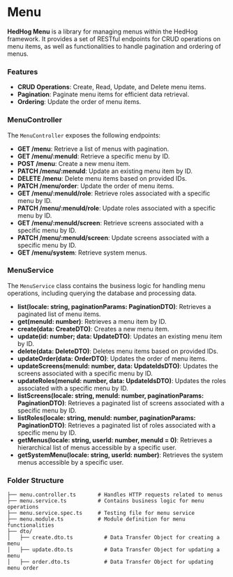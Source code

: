 # Menu

**HedHog Menu** is a library for managing menus within the HedHog framework. It provides a set of RESTful endpoints for CRUD operations on menu items, as well as functionalities to handle pagination and ordering of menus.

### Features

- **CRUD Operations**: Create, Read, Update, and Delete menu items.
- **Pagination**: Paginate menu items for efficient data retrieval.
- **Ordering**: Update the order of menu items.

### MenuController

The `MenuController` exposes the following endpoints:

- **GET /menu**: Retrieve a list of menus with pagination.
- **GET /menu/:menuId**: Retrieve a specific menu by ID.
- **POST /menu**: Create a new menu item.
- **PATCH /menu/:menuId**: Update an existing menu item by ID.
- **DELETE /menu**: Delete menu items based on provided IDs.
- **PATCH /menu/order**: Update the order of menu items.
- **GET /menu/:menuId/role**: Retrieve roles associated with a specific menu by ID.
- **PATCH /menu/:menuId/role**: Update roles associated with a specific menu by ID.
- **GET /menu/:menuId/screen**: Retrieve screens associated with a specific menu by ID.
- **PATCH /menu/:menuId/screen**: Update screens associated with a specific menu by ID.
- **GET /menu/system**: Retrieve system menus.

### MenuService

The `MenuService` class contains the business logic for handling menu operations, including querying the database and processing data.

- **list(locale: string, paginationParams: PaginationDTO)**: Retrieves a paginated list of menu items.
- **get(menuId: number)**: Retrieves a menu item by ID.
- **create(data: CreateDTO)**: Creates a new menu item.
- **update(id: number; data: UpdateDTO)**: Updates an existing menu item by ID.
- **delete(data: DeleteDTO)**: Deletes menu items based on provided IDs.
- **updateOrder(data: OrderDTO)**: Updates the order of menu items.
- **updateScreens(menuId: number, data: UpdateIdsDTO)**: Updates the screens associated with a specific menu by ID.
- **updateRoles(menuId: number, data: UpdateIdsDTO)**: Updates the roles associated with a specific menu by ID.
- **listScreens(locale: string, menuId: number, paginationParams: PaginationDTO)**: Retrieves a paginated list of screens associated with a specific menu by ID.
- **listRoles(locale: string, menuId: number, paginationParams: PaginationDTO)**: Retrieves a paginated list of roles associated with a specific menu by ID.
- **getMenus(locale: string, userId: number, menuId = 0)**: Retrieves a hierarchical list of menus accessible by a specific user.
- **getSystemMenu(locale: string, userId: number)**: Retrieves the system menus accessible by a specific user.

### Folder Structure

```plaintext
├── menu.controller.ts       # Handles HTTP requests related to menus
├── menu.service.ts          # Contains business logic for menu operations
├── menu.service.spec.ts     # Testing file for menu service
├── menu.module.ts           # Module definition for menu functionalities
├── dto/
│   ├── create.dto.ts          # Data Transfer Object for creating a menu
│   ├── update.dto.ts          # Data Transfer Object for updating a menu
│   ├── order.dto.ts           # Data Transfer Object for updating menu order
```
